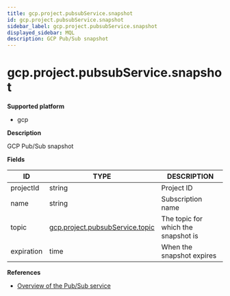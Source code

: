 ```yaml
---
title: gcp.project.pubsubService.snapshot
id: gcp.project.pubsubService.snapshot
sidebar_label: gcp.project.pubsubService.snapshot
displayed_sidebar: MQL
description: GCP Pub/Sub snapshot
---
```


# gcp.project.pubsubService.snapshot

**Supported platform**

- gcp

**Description**

GCP Pub/Sub snapshot

**Fields**

| ID         | TYPE                                                                  | DESCRIPTION                         |
| ---------- | --------------------------------------------------------------------- | ----------------------------------- |
| projectId  | string                                                                | Project ID                          |
| name       | string                                                                | Subscription name                   |
| topic      | [gcp.project.pubsubService.topic](gcp.project.pubsubservice.topic.md) | The topic for which the snapshot is |
| expiration | time                                                                  | When the snapshot expires           |

**References**

- [Overview of the Pub/Sub service](https://cloud.google.com/pubsub/docs/pubsub-basics)
